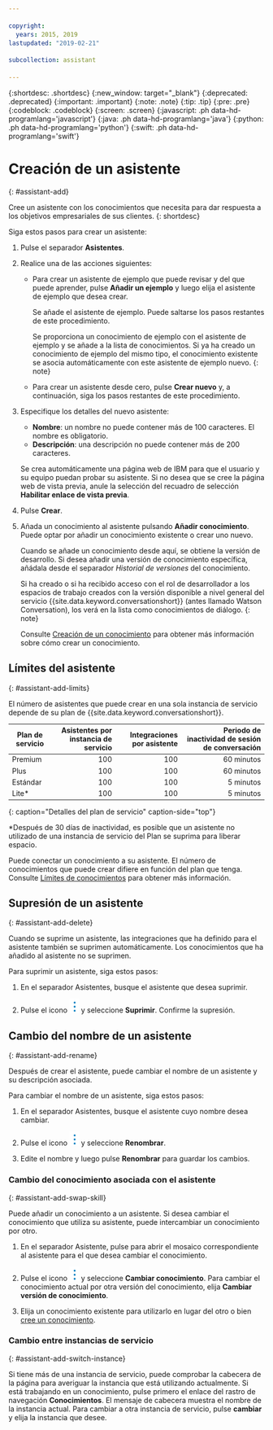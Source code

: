 ```yaml
---

copyright:
  years: 2015, 2019
lastupdated: "2019-02-21"

subcollection: assistant

---
```


{:shortdesc: .shortdesc}
{:new_window: target="_blank"}
{:deprecated: .deprecated}
{:important: .important}
{:note: .note}
{:tip: .tip}
{:pre: .pre}
{:codeblock: .codeblock}
{:screen: .screen}
{:javascript: .ph data-hd-programlang='javascript'}
{:java: .ph data-hd-programlang='java'}
{:python: .ph data-hd-programlang='python'}
{:swift: .ph data-hd-programlang='swift'}

# Creación de un asistente
{: #assistant-add}

Cree un asistente con los conocimientos que necesita para dar respuesta a los objetivos empresariales de sus clientes.
{: shortdesc}

Siga estos pasos para crear un asistente:

1.  Pulse el separador **Asistentes**.

1.  Realice una de las acciones siguientes:

    - Para crear un asistente de ejemplo que puede revisar y del que puede aprender, pulse **Añadir un ejemplo** y luego elija el asistente de ejemplo que desea crear.

      Se añade el asistente de ejemplo. Puede saltarse los pasos restantes de este procedimiento.

      Se proporciona un conocimiento de ejemplo con el asistente de ejemplo y se añade a la lista de conocimientos. Si ya ha creado un conocimiento de ejemplo del mismo tipo, el conocimiento existente se asocia automáticamente con este asistente de ejemplo nuevo.
      {: note}

    - Para crear un asistente desde cero, pulse **Crear nuevo** y, a continuación, siga los pasos restantes de este procedimiento.

1.  Especifique los detalles del nuevo asistente:
    - **Nombre**: un nombre no puede contener más de 100 caracteres. El nombre es obligatorio.
    - **Descripción**: una descripción no puede contener más de 200 caracteres.

    Se crea automáticamente una página web de IBM para que el usuario y su equipo puedan probar su asistente. Si no desea que se cree la página web de vista previa, anule la selección del recuadro de selección **Habilitar enlace de vista previa**.

1.  Pulse **Crear**.

1.  Añada un conocimiento al asistente pulsando **Añadir conocimiento**. Puede optar por añadir un conocimiento existente o crear uno nuevo.

    Cuando se añade un conocimiento desde aquí, se obtiene la versión de desarrollo. Si desea añadir una versión de conocimiento específica, añádala desde el separador *Historial de versiones* del conocimiento.

    Si ha creado o si ha recibido acceso con el rol de desarrollador a los espacios de trabajo creados con la versión disponible a nivel general del servicio {{site.data.keyword.conversationshort}} (antes llamado Watson Conversation), los verá en la lista como conocimientos de diálogo.
    {: note}

    Consulte [Creación de un conocimiento](/docs/services/assistant?topic=assistant-skill-add) para obtener más información sobre cómo crear un conocimiento.

## Límites del asistente
{: #assistant-add-limits}

El número de asistentes que puede crear en una sola instancia de servicio depende de su plan de {{site.data.keyword.conversationshort}}.

| Plan de servicio | Asistentes por instancia de servicio | Integraciones por asistente  | Periodo de inactividad de sesión de conversación |
|--------------|--------------------------------:|----------------------------:|-----------------:|
| Premium      |                             100 |                         100 |       60 minutos |
| Plus         |                             100 |                         100 |       60 minutos |
| Estándar     |                             100 |                         100 |        5 minutos |
| Lite*        |                             100 |                         100 |        5 minutos |
{: caption="Detalles del plan de servicio" caption-side="top"}

*Después de 30 días de inactividad, es posible que un asistente no utilizado de una instancia de servicio del Plan se suprima para liberar espacio.

Puede conectar un conocimiento a su asistente. El número de conocimientos que puede crear difiere en función del plan que tenga. Consulte [Límites de conocimientos](/docs/services/assistant?topic=assistant-skill-add#skill-add-limits) para obtener más información.

## Supresión de un asistente
{: #assistant-add-delete}

Cuando se suprime un asistente, las integraciones que ha definido para el asistente también se suprimen automáticamente. Los conocimientos que ha añadido al asistente no se suprimen.

Para suprimir un asistente, siga estos pasos:

1.  En el separador Asistentes, busque el asistente que desea suprimir.

1.  Pulse el icono ![abrir y cerrar lista de opciones](images/kabob-beta.png) y seleccione **Suprimir**. Confirme la supresión.

## Cambio del nombre de un asistente
{: #assistant-add-rename}

Después de crear el asistente, puede cambiar el nombre de un asistente y su descripción asociada.

Para cambiar el nombre de un asistente, siga estos pasos:

1.  En el separador Asistentes, busque el asistente cuyo nombre desea cambiar.

1.  Pulse el icono ![abrir y cerrar lista de opciones](images/kabob-beta.png) y seleccione **Renombrar**.

1.  Edite el nombre y luego pulse **Renombrar** para guardar los cambios.

### Cambio del conocimiento asociada con el asistente
{: #assistant-add-swap-skill}

Puede añadir un conocimiento a un asistente. Si desea cambiar el conocimiento que utiliza su asistente, puede intercambiar un conocimiento por otro.

1.  En el separador Asistente, pulse para abrir el mosaico correspondiente al asistente para el que desea cambiar el conocimiento.

1.  Pulse el icono ![abrir y cerrar lista de opciones](images/kabob-beta.png) y seleccione **Cambiar conocimiento**. Para cambiar el conocimiento actual por otra versión del conocimiento, elija **Cambiar versión de conocimiento**.

1.  Elija un conocimiento existente para utilizarlo en lugar del otro o bien [cree un conocimiento](/docs/services/assistant?topic=assistant-skill-add).

### Cambio entre instancias de servicio
{: #assistant-add-switch-instance}

Si tiene más de una instancia de servicio, puede comprobar la cabecera de la página para averiguar la instancia que está utilizando actualmente. Si está trabajando en un conocimiento, pulse primero el enlace del rastro de navegación **Conocimientos**. El mensaje de cabecera muestra el nombre de la instancia actual. Para cambiar a otra instancia de servicio, pulse **cambiar** y elija la instancia que desee.
